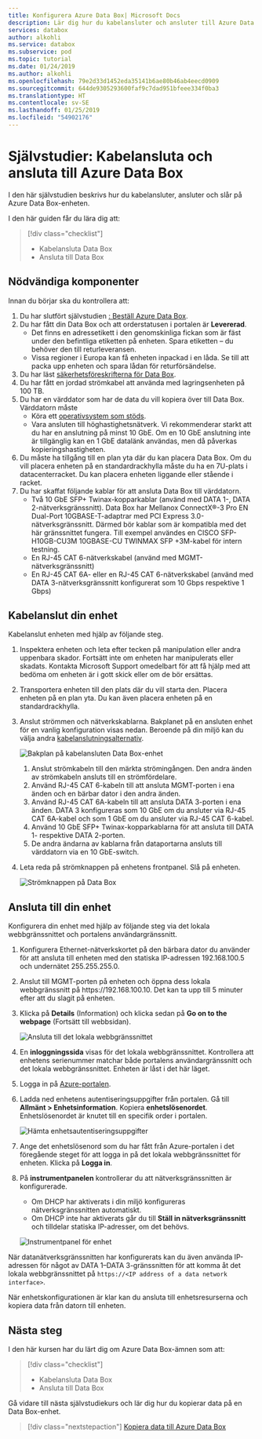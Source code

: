 ```yaml
---
title: Konfigurera Azure Data Box| Microsoft Docs
description: Lär dig hur du kabelansluter och ansluter till Azure Data Box
services: databox
author: alkohli
ms.service: databox
ms.subservice: pod
ms.topic: tutorial
ms.date: 01/24/2019
ms.author: alkohli
ms.openlocfilehash: 79e2d33d1452eda35141b6ae80b46ab4eecd0909
ms.sourcegitcommit: 644de9305293600faf9c7dad951bfeee334f0ba3
ms.translationtype: HT
ms.contentlocale: sv-SE
ms.lasthandoff: 01/25/2019
ms.locfileid: "54902176"
---
```

# <a name="tutorial-cable-and-connect-to-your-azure-data-box"></a>Självstudier: Kabelansluta och ansluta till Azure Data Box

I den här självstudien beskrivs hur du kabelansluter, ansluter och slår på Azure Data Box-enheten.

I den här guiden får du lära dig att:

> [!div class="checklist"]
> * Kabelansluta Data Box
> * Ansluta till Data Box

## <a name="prerequisites"></a>Nödvändiga komponenter

Innan du börjar ska du kontrollera att:

1. Du har slutfört självstudien [: Beställ Azure Data Box](data-box-deploy-ordered.md).
2. Du har fått din Data Box och att orderstatusen i portalen är **Levererad**. 
    - Det finns en adressetikett i den genomskinliga fickan som är fäst under den befintliga etiketten på enheten. Spara etiketten – du behöver den till returleveransen.
    - Vissa regioner i Europa kan få enheten inpackad i en låda. Se till att packa upp enheten och spara lådan för returförsändelse.
3. Du har läst [säkerhetsföreskrifterna för Data Box](data-box-safety.md).
4. Du har fått en jordad strömkabel att använda med lagringsenheten på 100 TB.
5. Du har en värddator som har de data du vill kopiera över till Data Box. Värddatorn måste
    - Köra ett [operativsystem som stöds](data-box-system-requirements.md).
    - Vara ansluten till höghastighetsnätverk. Vi rekommenderar starkt att du har en anslutning på minst 10 GbE. Om en 10 GbE anslutning inte är tillgänglig kan en 1 GbE datalänk användas, men då påverkas kopieringshastigheten. 
6. Du måste ha tillgång till en plan yta där du kan placera Data Box. Om du vill placera enheten på en standardrackhylla måste du ha en 7U-plats i datacenterracket. Du kan placera enheten liggande eller stående i racket.
7. Du har skaffat följande kablar för att ansluta Data Box till värddatorn.
    - Två 10 GbE SFP+ Twinax-kopparkablar (använd med DATA 1-, DATA 2-nätverksgränssnitt). Data Box har Mellanox ConnectX®-3 Pro EN Dual-Port 10GBASE-T-adaptrar med PCI Express 3.0-nätverksgränssnitt. Därmed bör kablar som är kompatibla med det här gränssnittet fungera. Till exempel användes en CISCO SFP-H10GB-CU3M 10GBASE-CU TWINMAX SFP +3M-kabel för intern testning.
    - En RJ-45 CAT 6-nätverkskabel (använd med MGMT-nätverksgränssnitt)
    - En RJ-45 CAT 6A- eller en RJ-45 CAT 6-nätverkskabel (använd med DATA 3-nätverksgränssnitt konfigurerat som 10 Gbps respektive 1 Gbps)

## <a name="cable-your-device"></a>Kabelanslut din enhet

Kabelanslut enheten med hjälp av följande steg.

1. Inspektera enheten och leta efter tecken på manipulation eller andra uppenbara skador. Fortsätt inte om enheten har manipulerats eller skadats. Kontakta Microsoft Support omedelbart för att få hjälp med att bedöma om enheten är i gott skick eller om de bör ersättas.
2. Transportera enheten till den plats där du vill starta den. Placera enheten på en plan yta. Du kan även placera enheten på en standardrackhylla.
3. Anslut strömmen och nätverkskablarna. Bakplanet på en ansluten enhet för en vanlig konfiguration visas nedan. Beroende på din miljö kan du välja andra [kabelanslutningsalternativ](data-box-cable-options.md).
    
    ![Bakplan på kabelansluten Data Box-enhet](media/data-box-deploy-set-up/data-box-cabled-dhcp.png)

    1. Anslut strömkabeln till den märkta strömingången. Den andra änden av strömkabeln ansluts till en strömfördelare.
    2. Använd RJ-45 CAT 6-kabeln till att ansluta MGMT-porten i ena änden och en bärbar dator i den andra änden.            
    3. Använd RJ-45 CAT 6A-kabeln till att ansluta DATA 3-porten i ena änden. DATA 3 konfigureras som 10 GbE om du ansluter via RJ-45 CAT 6A-kabel och som 1 GbE om du ansluter via RJ-45 CAT 6-kabel.
    4. Använd 10 GbE SFP+ Twinax-kopparkablarna för att ansluta till DATA 1- respektive DATA 2-porten. 
    5. De andra ändarna av kablarna från dataportarna ansluts till värddatorn via en 10 GbE-switch.

4. Leta reda på strömknappen på enhetens frontpanel. Slå på enheten.

    ![Strömknappen på Data Box](media/data-box-deploy-set-up/data-box-powered-door-open.png)

## <a name="connect-to-your-device"></a>Ansluta till din enhet

Konfigurera din enhet med hjälp av följande steg via det lokala webbgränssnittet och portalens användargränssnitt.

1. Konfigurera Ethernet-nätverkskortet på den bärbara dator du använder för att ansluta till enheten med den statiska IP-adressen 192.168.100.5 och undernätet 255.255.255.0. 
2. Anslut till MGMT-porten på enheten och öppna dess lokala webbgränssnitt på https\://192.168.100.10. Det kan ta upp till 5 minuter efter att du slagit på enheten.
3. Klicka på **Details** (Information) och klicka sedan på **Go on to the webpage** (Fortsätt till webbsidan).

   ![Ansluta till det lokala webbgränssnittet](media/data-box-deploy-set-up/data-box-connect-local-web-ui.png) 

4. En **inloggningssida** visas för det lokala webbgränssnittet. Kontrollera att enhetens serienummer matchar både portalens användargränssnitt och det lokala webbgränssnittet. Enheten är låst i det här läget.
5. Logga in på [Azure-portalen](https://portal.azure.com).
6. Ladda ned enhetens autentiseringsuppgifter från portalen. Gå till **Allmänt > Enhetsinformation**. Kopiera **enhetslösenordet**. Enhetslösenordet är knutet till en specifik order i portalen. 

    ![Hämta enhetsautentiseringsuppgifter](media/data-box-deploy-set-up/data-box-device-credentials.png)
    
    
7. Ange det enhetslösenord som du har fått från Azure-portalen i det föregående steget för att logga in på det lokala webbgränssnittet för enheten. Klicka på **Logga in**.
8. På **instrumentpanelen** kontrollerar du att nätverksgränssnitten är konfigurerade. 
    - Om DHCP har aktiverats i din miljö konfigureras nätverksgränssnitten automatiskt. 
    - Om DHCP inte har aktiverats går du till **Ställ in nätverksgränssnitt** och tilldelar statiska IP-adresser, om det behövs.

    ![Instrumentpanel för enhet](media/data-box-deploy-set-up/data-box-dashboard-1.png)

När datanätverksgränssnitten har konfigurerats kan du även använda IP-adressen för något av DATA 1–DATA 3-gränssnitten för att komma åt det lokala webbgränssnittet på `https://<IP address of a data network interface>`. 

När enhetskonfigurationen är klar kan du ansluta till enhetsresurserna och kopiera data från datorn till enheten. 

## <a name="next-steps"></a>Nästa steg

I den här kursen har du lärt dig om Azure Data Box-ämnen som att:

> [!div class="checklist"]
> * Kabelansluta Data Box
> * Ansluta till Data Box

Gå vidare till nästa självstudiekurs och lär dig hur du kopierar data på en Data Box-enhet.

> [!div class="nextstepaction"]
> [Kopiera data till Azure Data Box](./data-box-deploy-copy-data.md)

